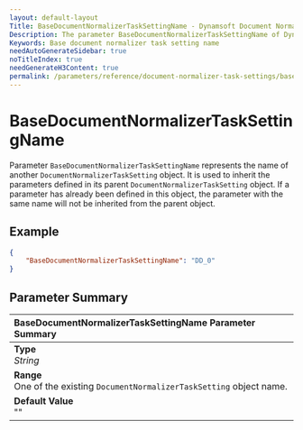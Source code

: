 ```yaml
---
layout: default-layout
Title: BaseDocumentNormalizerTaskSettingName - Dynamsoft Document Normalizer Parameters
Description: The parameter BaseDocumentNormalizerTaskSettingName of Dynamsoft Document Normalizer defines the base object of the current DocumentNormalizerTaskSetting.
Keywords: Base document normalizer task setting name
needAutoGenerateSidebar: true
noTitleIndex: true
needGenerateH3Content: true
permalink: /parameters/reference/document-normalizer-task-settings/base-document-normalizer-task-setting-name.html
---
```


# BaseDocumentNormalizerTaskSettingName

Parameter `BaseDocumentNormalizerTaskSettingName` represents the name of another `DocumentNormalizerTaskSetting` object. It is used to inherit the parameters defined in its parent `DocumentNormalizerTaskSetting` object. If a parameter has already been defined in this object, the parameter with the same name will not be inherited from the parent object.

## Example

```json
{
    "BaseDocumentNormalizerTaskSettingName": "DD_0"
}
```

## Parameter Summary

| BaseDocumentNormalizerTaskSettingName Parameter Summary |
| :------------------------------------------- |
| **Type**<br>*String* |
| **Range**<br>One of the existing `DocumentNormalizerTaskSetting` object name. |
| **Default Value**<br>"" |
